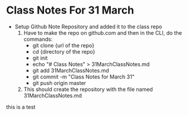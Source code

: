 # Class Notes For 31 March
  - Setup Github Note Repository and added it to the class repo
    1. Have to make the repo on github.com and then in the CLI, do the commands:
       - git clone {url of the repo}
       - cd {directory of the repo}
       - git init
       - echo "# Class Notes" > 31MarchClassNotes.md
       - git add 31MarchClassNotes.md
       - git commit -m "Class Notes for March 31"
       - git push origin master
    2. This should create the repository with the file named 31MarchClassNotes.md

this is a test
